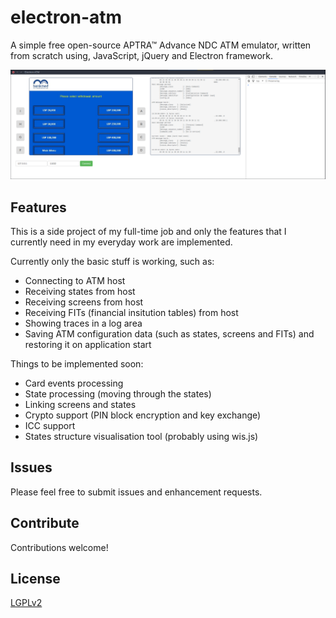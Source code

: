 # electron-atm

A simple free open-source APTRA™ Advance NDC ATM emulator, written from scratch using, JavaScript, jQuery and Electron framework.

![screenshot](img/screenshot.png)

## Features 

This is a side project of my full-time job and only the features that I currently need in my everyday work are implemented. 

Currently only the basic stuff is working, such as:

 * Connecting to ATM host
 * Receiving states from host
 * Receiving screens from host
 * Receiving FITs (financial insitution tables) from host
 * Showing traces in a log area
 * Saving ATM configuration data (such as states, screens and FITs) and restoring it on application start

Things to be implemented soon:

 * Card events processing
 * State processing (moving through the states)
 * Linking screens and states
 * Crypto support (PIN block encryption and key exchange)
 * ICC support
 * States structure visualisation tool (probably using wis.js)

## Issues

Please feel free to submit issues and enhancement requests.

## Contribute

Contributions welcome!

## License
[LGPLv2](LICENSE.md)
